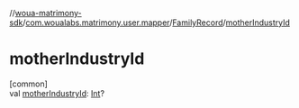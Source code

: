 //[woua-matrimony-sdk](../../../index.md)/[com.woualabs.matrimony.user.mapper](../index.md)/[FamilyRecord](index.md)/[motherIndustryId](mother-industry-id.md)

# motherIndustryId

[common]\
val [motherIndustryId](mother-industry-id.md): [Int](https://kotlinlang.org/api/latest/jvm/stdlib/kotlin/-int/index.html)?
